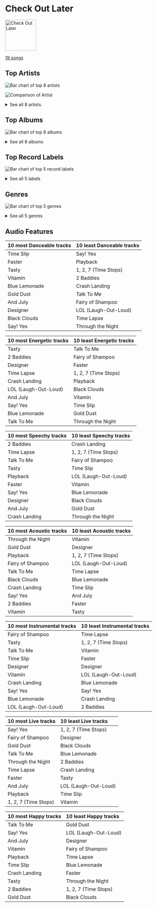 # Check Out Later


<img src="https://mosaic.scdn.co/640/ab67616d0000b2736017bca98dea58ceddea77c1ab67616d0000b27371a70331062453ece06f8b79ab67616d0000b273a38af5bbda76202e9d9eb8fdab67616d0000b273b85b1b3fae4244c686929af5" alt="Check Out Later" width="100" />

[19 songs](check_out_later_tracks.md)

## Top Artists

![Bar chart of top 8 artists](../images/playlists/check_out_later/artists.png)

![Comparison of Artist](../images/playlists/check_out_later/artists_comparison.png)


<details>
<summary>See all 8 artists</summary>

|   Number of Tracks | Art                                                                                              | Artist                                 | 🔗                                                           |
|-------------------:|:-------------------------------------------------------------------------------------------------|:---------------------------------------|:------------------------------------------------------------|
|                 12 | <img src="https://i.scdn.co/image/ab6761610000e5eb7401998434b12fffd119ae18" alt="" width="50" /> | [NCT 127](../artists/nct_127.md)       | [🔗](https://open.spotify.com/artist/7f4ignuCJhLXfZ9giKT7rH) |
|                  3 | <img src="https://i.scdn.co/image/ab6761610000e5eb5bf330a57b9dcffd8f7b2c14" alt="" width="50" /> | [Red Velvet](../artists/red_velvet.md) | [🔗](https://open.spotify.com/artist/1z4g3DjTBBZKhvAroFlhOM) |
|                  1 | <img src="https://i.scdn.co/image/ab6761610000e5eba109aeabdab7a5a5b3330df4" alt="" width="50" /> | HEIZE                                  | [🔗](https://open.spotify.com/artist/5dCvSnVduaFleCnyy98JMo) |
|                  1 | <img src="https://i.scdn.co/image/ab6761610000e5eb6f5769fc671ca8199168d3fb" alt="" width="50" /> | DEAN                                   | [🔗](https://open.spotify.com/artist/3eCd0TZrBPm2n9cDG6yWfF) |
|                  1 | <img src="https://i.scdn.co/image/ab6761610000e5eb006ff3c0136a71bfb9928d34" alt="" width="50" /> | [IU](../artists/iu.md)                 | [🔗](https://open.spotify.com/artist/3HqSLMAZ3g3d5poNaI7GOU) |
|                  1 | <img src="https://i.scdn.co/image/ab67616d0000b2733be3a6a60408608f0d33e3bc" alt="" width="50" /> | SISTAR                                 | [🔗](https://open.spotify.com/artist/2wTLheTmMcFCA4hdY8hZJP) |
|                  1 | <img src="https://i.scdn.co/image/ab67616d0000b273a0c7eeb314e52270af39920d" alt="" width="50" /> | dj friz                                | [🔗](https://open.spotify.com/artist/0js3wKXyi7RL11sfOykRt1) |
|                  1 | <img src="https://i.scdn.co/image/ab6761610000e5eb63329d77582c519154674fd7" alt="" width="50" /> | TOMORROW X TOGETHER                    | [🔗](https://open.spotify.com/artist/0ghlgldX5Dd6720Q3qFyQB) |

</details>


## Top Albums

![Bar chart of top 8 albums](../images/playlists/check_out_later/albums.png)


<details>
<summary>See all 8 albums</summary>

|   Number of Tracks | Art                                                                                              | Album                            | 🔗                                                          |
|-------------------:|:-------------------------------------------------------------------------------------------------|:---------------------------------|:-----------------------------------------------------------|
|                 12 | <img src="https://i.scdn.co/image/ab67616d0000b27320adea47ebd9e98d2e7d2247" alt="" width="50" /> | 2 Baddies - The 4th Album        | [🔗](https://open.spotify.com/album/6p80QT3z7kOHpYdnsItQTQ) |
|                  1 | <img src="https://i.scdn.co/image/ab67616d0000b27371a70331062453ece06f8b79" alt="" width="50" /> | The Red - The 1st Album          | [🔗](https://open.spotify.com/album/6YL9J0E6PGtYzkhyMxnmXd) |
|                  1 | <img src="https://i.scdn.co/image/ab67616d0000b273b85b1b3fae4244c686929af5" alt="" width="50" /> | The Dream Chapter: ETERNITY      | [🔗](https://open.spotify.com/album/4jTVGyo4fSSFniFPbfr0bW) |
|                  1 | <img src="https://i.scdn.co/image/ab67616d0000b2736017bca98dea58ceddea77c1" alt="" width="50" /> | Summer Magic - Summer Mini Album | [🔗](https://open.spotify.com/album/5zWa1ZEUBctbKqvwXbFawo) |
|                  1 | <img src="https://i.scdn.co/image/ab67616d0000b273a38af5bbda76202e9d9eb8fd" alt="" width="50" /> | Rookie - The 4th Mini Album      | [🔗](https://open.spotify.com/album/5Bg49LEfyoZzKpQsEwRCtI) |
|                  1 | <img src="https://i.scdn.co/image/ab67616d0000b273c06f0e8b33ac2d246158253e" alt="" width="50" /> | Palette                          | [🔗](https://open.spotify.com/album/5V8n6fqyAPxvFTibPhQVcp) |
|                  1 | <img src="https://i.scdn.co/image/ab67616d0000b2734be0f7bf49f6b31c3dfc42ae" alt="" width="50" /> | INSANE LOVE                      | [🔗](https://open.spotify.com/album/4Yz1WY6PlJepdbnl4m72b8) |
|                  1 | <img src="https://i.scdn.co/image/ab67616d0000b2737f22ff3c2da84dfc06101e23" alt="" width="50" /> | And July                         | [🔗](https://open.spotify.com/album/3xUWeFeLn6m3NXKr0FlT3E) |

</details>


## Top Record Labels

![Bar chart of top 5 record labels](../images/playlists/check_out_later/labels.png)


<details>
<summary>See all 5 labels</summary>

|   Number of Tracks | Label                                                           |
|-------------------:|:----------------------------------------------------------------|
|                 15 | [SM Entertainment](../labels/sm_entertainment.md)               |
|                  1 | [Starship Entertainment](../labels/starship_entertainment.md)   |
|                  1 | [Republic Records](../labels/republic_records.md)               |
|                  1 | [Genie Music Corporation](../labels/genie_music_corporation.md) |
|                  1 | [Fave Entertainment](../labels/fave_entertainment.md)           |

</details>


## Genres

![Bar chart of top 5 genres](../images/playlists/check_out_later/genres.png)


<details>
<summary>See all 5 genres</summary>

|   Number of Tracks | Genre                                             |
|-------------------:|:--------------------------------------------------|
|                 19 | [k-pop](../genres/k_pop.md)                       |
|                 13 | [k-pop boy group](../genres/k_pop_boy_group.md)   |
|                  4 | [k-pop girl group](../genres/k_pop_girl_group.md) |
|                  1 | korean r&b                                        |
|                  1 | korean pop                                        |

</details>


## Audio Features

| 10 most Danceable tracks   | 10 least Danceable tracks   |
|:---------------------------|:----------------------------|
| Time Slip                  | Say! Yes                    |
| Faster                     | Playback                    |
| Tasty                      | 1, 2, 7 (Time Stops)        |
| Vitamin                    | 2 Baddies                   |
| Blue Lemonade              | Crash Landing               |
| Gold Dust                  | Talk To Me                  |
| And July                   | Fairy of Shampoo            |
| Designer                   | LOL (Laugh-Out-Loud)        |
| Black Clouds               | Time Lapse                  |
| Say! Yes                   | Through the Night           |

| 10 most Energetic tracks   | 10 least Energetic tracks   |
|:---------------------------|:----------------------------|
| Tasty                      | Talk To Me                  |
| 2 Baddies                  | Fairy of Shampoo            |
| Designer                   | Faster                      |
| Time Lapse                 | 1, 2, 7 (Time Stops)        |
| Crash Landing              | Playback                    |
| LOL (Laugh-Out-Loud)       | Black Clouds                |
| And July                   | Vitamin                     |
| Say! Yes                   | Time Slip                   |
| Blue Lemonade              | Gold Dust                   |
| Talk To Me                 | Through the Night           |

| 10 most Speechy tracks   | 10 least Speechy tracks   |
|:-------------------------|:--------------------------|
| 2 Baddies                | Crash Landing             |
| Time Lapse               | 1, 2, 7 (Time Stops)      |
| Talk To Me               | Fairy of Shampoo          |
| Tasty                    | Time Slip                 |
| Playback                 | LOL (Laugh-Out-Loud)      |
| Faster                   | Vitamin                   |
| Say! Yes                 | Blue Lemonade             |
| Designer                 | Black Clouds              |
| And July                 | Gold Dust                 |
| Crash Landing            | Through the Night         |

| 10 most Acoustic tracks   | 10 least Acoustic tracks   |
|:--------------------------|:---------------------------|
| Through the Night         | Vitamin                    |
| Gold Dust                 | Designer                   |
| Playback                  | 1, 2, 7 (Time Stops)       |
| Fairy of Shampoo          | LOL (Laugh-Out-Loud)       |
| Talk To Me                | Time Lapse                 |
| Black Clouds              | Blue Lemonade              |
| Crash Landing             | Time Slip                  |
| Say! Yes                  | And July                   |
| 2 Baddies                 | Faster                     |
| Vitamin                   | Tasty                      |

| 10 most Instrumental tracks   | 10 least Instrumental tracks   |
|:------------------------------|:-------------------------------|
| Fairy of Shampoo              | Time Lapse                     |
| Tasty                         | 1, 2, 7 (Time Stops)           |
| Talk To Me                    | Vitamin                        |
| Time Slip                     | Faster                         |
| Designer                      | Designer                       |
| Vitamin                       | LOL (Laugh-Out-Loud)           |
| Crash Landing                 | Blue Lemonade                  |
| Say! Yes                      | Say! Yes                       |
| Blue Lemonade                 | Crash Landing                  |
| LOL (Laugh-Out-Loud)          | 2 Baddies                      |

| 10 most Live tracks   | 10 least Live tracks   |
|:----------------------|:-----------------------|
| Say! Yes              | 1, 2, 7 (Time Stops)   |
| Fairy of Shampoo      | Designer               |
| Gold Dust             | Black Clouds           |
| Talk To Me            | Blue Lemonade          |
| Through the Night     | 2 Baddies              |
| Time Lapse            | Crash Landing          |
| Faster                | Tasty                  |
| And July              | LOL (Laugh-Out-Loud)   |
| Playback              | Time Slip              |
| 1, 2, 7 (Time Stops)  | Vitamin                |

| 10 most Happy tracks   | 10 least Happy tracks   |
|:-----------------------|:------------------------|
| Talk To Me             | Gold Dust               |
| Say! Yes               | LOL (Laugh-Out-Loud)    |
| And July               | Designer                |
| Vitamin                | Fairy of Shampoo        |
| Playback               | Time Lapse              |
| Time Slip              | Blue Lemonade           |
| Crash Landing          | Faster                  |
| Tasty                  | Through the Night       |
| 2 Baddies              | 1, 2, 7 (Time Stops)    |
| Gold Dust              | Black Clouds            |
